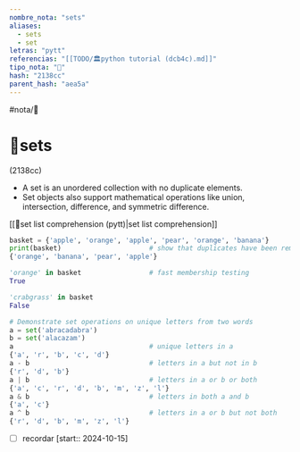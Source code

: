```yaml
---
nombre_nota: "sets"
aliases:
  - sets
  - set
letras: "pytt"
referencias: "[[TODO/🏛️python tutorial (dcb4c).md]]"
tipo_nota: "📑"
hash: "2138cc"
parent_hash: "aea5a"
---
```


#nota/📑

# 📑sets
<div class="hash">(2138cc)</div>


- A set is an unordered collection with no duplicate elements.
- Set objects also support mathematical operations like union, intersection, difference, and symmetric difference.

[[📑set list comprehension (pytt)|set list comprehension]]

```python
basket = {'apple', 'orange', 'apple', 'pear', 'orange', 'banana'}
print(basket)                      # show that duplicates have been removed
{'orange', 'banana', 'pear', 'apple'}

'orange' in basket                 # fast membership testing
True

'crabgrass' in basket
False

# Demonstrate set operations on unique letters from two words
a = set('abracadabra')
b = set('alacazam')
a                                  # unique letters in a
{'a', 'r', 'b', 'c', 'd'}
a - b                              # letters in a but not in b
{'r', 'd', 'b'}
a | b                              # letters in a or b or both
{'a', 'c', 'r', 'd', 'b', 'm', 'z', 'l'}
a & b                              # letters in both a and b
{'a', 'c'}
a ^ b                              # letters in a or b but not both
{'r', 'd', 'b', 'm', 'z', 'l'}
```



- [ ] recordar  [start:: 2024-10-15]